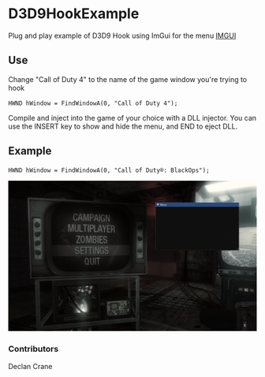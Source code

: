 # D3D9HookExample
Plug and play example of D3D9 Hook using ImGui for the menu
[IMGUI](https://github.com/ocornut/imgui)

## Use

Change "Call of Duty 4" to the name of the game window you're trying to hook
```
HWND hWindow = FindWindowA(0, "Call of Duty 4");
```
Compile and inject into the game of your choice with a DLL injector.
You can use the INSERT key to show and hide the menu, and END to eject DLL.

## Example
```
HWND hWindow = FindWindowA(0, "Call of Duty®: BlackOps");
```
![Example](./screenshots/blackops-example.PNG)

### Contributors
Declan Crane

